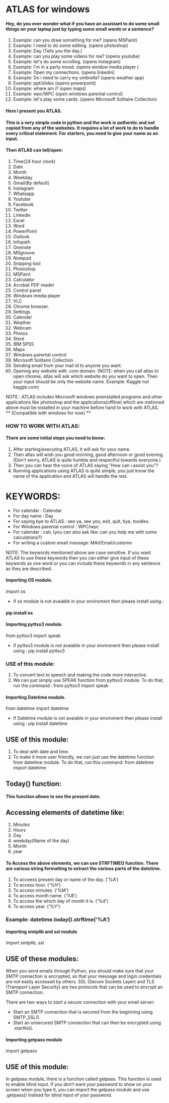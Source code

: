 # ATLAS for windows
#### Hey, do you ever wonder what if you have an assistant to do some small things on your laptop just by typing some small words or a sentence?
1. Example: can you draw something for me?
   (opens MSPaint)
2. Example: I need to do some editing.
   (opens photoshop)
3. Example: Day 
   (Tells you the day.)
4. Example: can you play some videos for me?
   (opens youtube)
5. Example: let's do some scrolling.
   (opens Instagram)
6. Example: I'm in a party mood.
   (opens window media player )
7. Example: Open my connections.
   (opens linkedin)
8. Example: Do i need to carry my umbrella?
   (opens weather app)
9. Example: ppt/slides
   (opens powerpoint)
10. Example: where am i?
    (open maps)
11. Example: wpc/WPC
    (open windows parental control)
12. Example: let's play some cards. 
    (opens Microsoft Solitaire Collection)

#### Here I present you ATLAS.
#### This is a very simple code in python and the work is authentic and not copied from any of the     websites. It requires a lot of work to do to handle every critical statement. For starters, you need to give your name as an input.
#### Then ATLAS can tell/open:
1. Time(24 hour clock)
2. Date 
3. Month 
4. Weekday
5. Gmail(By default)
6. Instagram
7. Whatsapp
8. Youtube
9. Facebook
10. Twitter
11. Linkedin
12. Excel
13. Word
14. PowerPoint
15. Outlook
16. Infopath
17. Onenote
18. MSgroove.
19. Notepad
20. Snipping tool
21. Photoshop
22. MSPaint
23. Calculator
24. Acrobat PDF reader
25. Control panel
26. Windows media player
27. VLC
28. Chrome browser.
29. Settings
30. Calender
31. Weather
32. Webcam
33. Photos
34. Store
35. IBM SPSS
36. Maps
37. Windows parental control
38. Microsoft Solitaire Collection
39. Sending email from your mail id to anyone you want.
40. Opening any website with .com domain. (NOTE: when you call atlas to open chrome, atlas will ask which website do you want to open. Then your input should be only the website name. Example: Kaggle not kaggle.com)

NOTE : ATLAS includes Microsoft windows preinstalled programs and other applications like photoshop and the applications(offline) which are metioned above must be installed in your machine before hand to work with ATLAS.
** (Compatible with windows for now) **


### HOW TO WORK WITH ATLAS:
#### There are some initial steps you need to know:
1. After starting/executing ATLAS, it will ask for your name.
2. Then atlas will wish you good morning, good afternoon or good evening. (Don't                                                  worry, ATLAS is quite humble and respectful towards everyone.)
3. Then you can hear the voice of ATLAS saying "How can i assist you"?
4. Running applications using ATLAS is quite simple, you just know the name of the application and ATLAS will handle the rest.

# KEYWORDS:
* For calendar : Calendar
* For day name : Day
* For saying bye to ATLAS : see ya, see you, exit, quit, bye, toodles.
* For Windows parental control : WPC/wpc
* For calendar : calc (you can also ask like: can you help me with some calculations?)
* For writing a custom email message: MAil/Email/custome 

NOTE: The keywords mentioned above are case sensitive. If you want ATLAS to use these keywords then you can either give input of these keywords as one word or you can include these keywords in any sentence as they are described.

#### Importing OS module.
import os


* If os module is not avaiable in your enviroment then please install using :
#### pip install os


#### Importing pyttsx3 module.
from pyttsx3 import speak

* If pyttsx3 module is not avaiable in your enviroment then please install using : pip install pyttsx3

### USE of this module:
1. To convert text to speech and making the code more interactive.
2. We can just simply use SPEAK function from pyttsx3 module. To do that, run the command : from pyttsx3 import speak


#### Importing Datetime module.
from datetime import datetime

* If Datetime module is not avaiable in your enviroment then please install using : pip install datetime

## USE of this module:
1. To deal with date and time.
2. To make it more user friendly, we can just use the datetime function from datetime module. To do that, run this command:        from datetime import datetime

## Today() function: 

#### This function allows to see the present date.

## Accessing elements of datetime like:
1. Minutes
2. Hours
3. Day
4. weekday(Name of the day)
5. Month
6. year

#### To Access the above elements, we can use STRFTIME() function. There are various string formatting to extract the various parts of the datetime.
1. To acceess present day or name of the day. ('%A')
2. To access hour. ('%H')
3. To access minutes. ('%M')
4. To access month name. ('%B')
5. To access the which day of month it is. ('%d')
6. To access year. ('%Y')

### Example: datetime.today().strftime('%A') 

#### Importing smtplib and ssl module

import smtplib, ssl

## USE of these modules:
When you send emails through Python, you should make sure that your SMTP connection is encrypted, so that your message and login credentials are not easily accessed by others. SSL (Secure Sockets Layer) and TLS (Transport Layer Security) are two protocols that can be used to encrypt an SMTP connection.

There are two ways to start a secure connection with your email server:

* Start an SMTP connection that is secured from the beginning using SMTP_SSL().
* Start an unsecured SMTP connection that can then be encrypted using .starttls().

#### Importing getpass module

import getpass

## USE of this module:

In getpass module, there is a function called getpass. This function is used to enable blind input. If you don’t want your password to show on your screen when you type it, you can import the getpass module and use .getpass() instead for blind input of your password.
